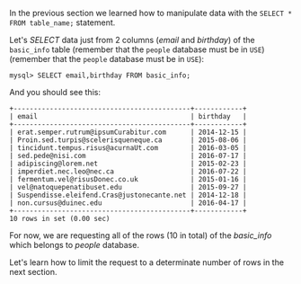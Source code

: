 In the previous section we learned how to manipulate data with the `SELECT * FROM table_name;` statement. 

Let's _SELECT_ data just from 2 columns (_email_ and _birthday_) of the `basic_info` table (remember that the `people` database must be in `USE`) (remember that the `people` database must be in `USE`):

```
mysql> SELECT email,birthday FROM basic_info;
```
And you should see this:
```
+--------------------------------------------+------------+
| email                                      | birthday   |
+--------------------------------------------+------------+
| erat.semper.rutrum@ipsumCurabitur.com      | 2014-12-15 |
| Proin.sed.turpis@scelerisqueneque.ca       | 2015-08-06 |
| tincidunt.tempus.risus@acurnaUt.com        | 2016-03-05 |
| sed.pede@nisi.com                          | 2016-07-17 |
| adipiscing@lorem.net                       | 2015-02-23 |
| imperdiet.nec.leo@nec.ca                   | 2016-07-22 |
| fermentum.vel@risusDonec.co.uk             | 2015-01-16 | 
| vel@natoquepenatibuset.edu                 | 2015-09-27 | 
| Suspendisse.eleifend.Cras@justonecante.net | 2014-12-18 | 
| non.cursus@duinec.edu                      | 2016-04-17 | 
+--------------------------------------------+------------+ 
10 rows in set (0.00 sec)
```

For now, we are requesting all of the rows (10 in total) of the _basic_info_ which belongs to _people_ database. 

Let's learn how to limit the request to a determinate number of rows in the next section. 